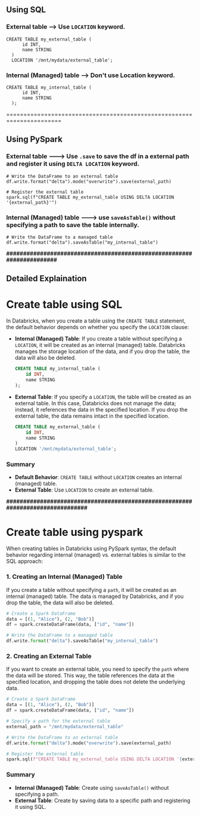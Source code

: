 ## Using SQL
### External table --> Use `LOCATION` keyword.
```
CREATE TABLE my_external_table (
      id INT,
      name STRING
  )
  LOCATION '/mnt/mydata/external_table';
```
### Internal (Managed) table --> Don't use Location keyword. 
```
CREATE TABLE my_internal_table (
      id INT,
      name STRING
  );
```
======================================================================
## Using PySpark
### External table ---> Use `.save` to save the df in a external path and register it using `DELTA LOCATION` keyword. 
```
# Write the DataFrame to an external table
df.write.format("delta").mode("overwrite").save(external_path)

# Register the external table
spark.sql(f"CREATE TABLE my_external_table USING DELTA LOCATION '{external_path}'")
```
### Internal (Managed) table  ---> use `saveAsTable()` without specifying a path to save the table internally. 
```
# Write the DataFrame to a managed table
df.write.format("delta").saveAsTable("my_internal_table")
```
**######################################################################**

## Detailed Explaination
# Create table using SQL

In Databricks, when you create a table using the `CREATE TABLE` statement, the default behavior depends on whether you specify the `LOCATION` clause:

- **Internal (Managed) Table**: If you create a table without specifying a `LOCATION`, it will be created as an internal (managed) table. Databricks manages the storage location of the data, and if you drop the table, the data will also be deleted.

  ```sql
  CREATE TABLE my_internal_table (
      id INT,
      name STRING
  );
  ```

- **External Table**: If you specify a `LOCATION`, the table will be created as an external table. In this case, Databricks does not manage the data; instead, it references the data in the specified location. If you drop the external table, the data remains intact in the specified location.

  ```sql
  CREATE TABLE my_external_table (
      id INT,
      name STRING
  )
  LOCATION '/mnt/mydata/external_table';
  ```
### Summary
- **Default Behavior**: `CREATE TABLE` without `LOCATION` creates an internal (managed) table.
- **External Table**: Use `LOCATION` to create an external table.

**###############################################################################**

# Create table using pyspark
When creating tables in Databricks using PySpark syntax, the default behavior regarding internal (managed) vs. external tables is similar to the SQL approach:
### 1. **Creating an Internal (Managed) Table**
If you create a table without specifying a `path`, it will be created as an internal (managed) table. The data is managed by Databricks, and if you drop the table, the data will also be deleted.

```python
# Create a Spark DataFrame
data = [(1, "Alice"), (2, "Bob")]
df = spark.createDataFrame(data, ["id", "name"])

# Write the DataFrame to a managed table
df.write.format("delta").saveAsTable("my_internal_table")
```
### 2. **Creating an External Table**
If you want to create an external table, you need to specify the `path` where the data will be stored. This way, the table references the data at the specified location, and dropping the table does not delete the underlying data.
```python
# Create a Spark DataFrame
data = [(1, "Alice"), (2, "Bob")]
df = spark.createDataFrame(data, ["id", "name"])

# Specify a path for the external table
external_path = "/mnt/mydata/external_table"

# Write the DataFrame to an external table
df.write.format("delta").mode("overwrite").save(external_path)

# Register the external table
spark.sql(f"CREATE TABLE my_external_table USING DELTA LOCATION '{external_path}'")
```
### Summary

- **Internal (Managed) Table**: Create using `saveAsTable()` without specifying a path.
- **External Table**: Create by saving data to a specific path and registering it using SQL.
